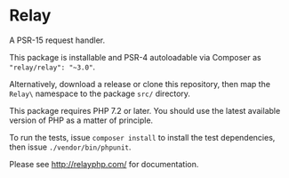# Relay

A PSR-15 request handler.

This package is installable and PSR-4 autoloadable via Composer as `"relay/relay": "~3.0"`.

Alternatively, download a release or clone this repository, then map the `Relay\` namespace to the package `src/` directory.

This package requires PHP 7.2 or later. You should use the latest available version of PHP as a matter of principle.

To run the tests, issue `composer install` to install the test dependencies, then issue `./vendor/bin/phpunit`.

Please see <http://relayphp.com/> for documentation.
